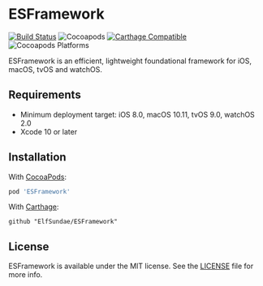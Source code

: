 # ESFramework

[![Build Status](https://travis-ci.org/ElfSundae/ESFramework.svg)](https://travis-ci.org/ElfSundae/ESFramework)
![Cocoapods](https://img.shields.io/cocoapods/v/ESFramework)
[![Carthage Compatible](https://img.shields.io/badge/Carthage-compatible-4BC51D.svg?style=flat)](https://github.com/Carthage/Carthage)
![Cocoapods Platforms](https://img.shields.io/cocoapods/p/ESFramework)

ESFramework is an efficient, lightweight foundational framework for iOS, macOS, tvOS and watchOS.

## Requirements

- Minimum deployment target: iOS 8.0, macOS 10.11, tvOS 9.0, watchOS 2.0
- Xcode 10 or later

## Installation

With [CocoaPods](https://cocoapods.org):

```ruby
pod 'ESFramework'
```

With [Carthage](https://github.com/Carthage/Carthage):

```ogdl
github "ElfSundae/ESFramework"
```

## License

ESFramework is available under the MIT license. See the [LICENSE](LICENSE) file for more info.
